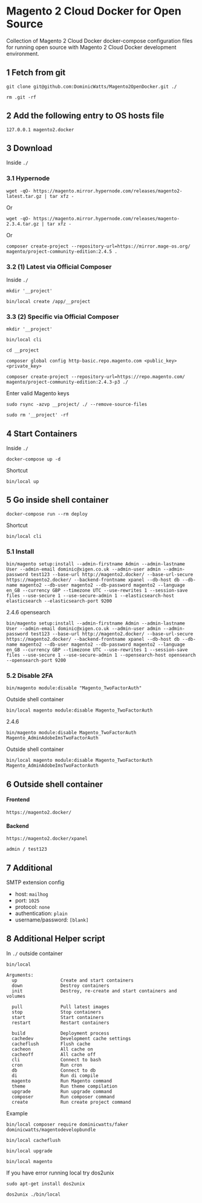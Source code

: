 # Magento 2 Cloud Docker for Open Source

Collection of Magento 2 Cloud Docker docker-compose configuration files for running open source with Magento 2 Cloud Docker development environment.

## 1 Fetch from git

    git clone git@github.com:DominicWatts/Magento2OpenDocker.git ./

    rm .git -rf

## 2 Add the following entry to OS hosts file

    127.0.0.1 magento2.docker

## 3 Download

Inside `./`

### 3.1 Hypernode

    wget -qO- https://magento.mirror.hypernode.com/releases/magento2-latest.tar.gz | tar xfz -

Or

    wget -qO- https://magento.mirror.hypernode.com/releases/magento-2.3.4.tar.gz | tar xfz -
    
Or

    composer create-project --repository-url=https://mirror.mage-os.org/ magento/project-community-edition:2.4.5 .
   
### 3.2 (1) Latest via Official Composer

Inside `./`

    mkdir '__project'
    
    bin/local create /app/__project
    
### 3.3 (2) Specific via Official Composer

    mkdir '__project'
    
    bin/local cli
    
    cd __project

    composer global config http-basic.repo.magento.com <public_key> <private_key>
    
    composer create-project --repository-url=https://repo.magento.com/ magento/project-community-edition:2.4.3-p3 ./
 
Enter valid Magento keys

    sudo rsync -azvp __project/ ./ --remove-source-files
    
    sudo rm '__project' -rf

## 4 Start Containers

Inside `./`

    docker-compose up -d
    
Shortcut

    bin/local up    

## 5 Go inside shell container

    docker-compose run --rm deploy
    
Shortcut

    bin/local cli

### 5.1 Install

    bin/magento setup:install --admin-firstname Admin --admin-lastname User --admin-email dominic@xigen.co.uk --admin-user admin --admin-password test123 --base-url http://magento2.docker/ --base-url-secure https://magento2.docker/ --backend-frontname xpanel --db-host db --db-name magento2 --db-user magento2 --db-password magento2 --language en_GB --currency GBP --timezone UTC --use-rewrites 1 --session-save files --use-secure 1 --use-secure-admin 1 --elasticsearch-host elasticsearch --elasticsearch-port 9200
    
2.4.6 opensearch

    bin/magento setup:install --admin-firstname Admin --admin-lastname User --admin-email dominic@xigen.co.uk --admin-user admin --admin-password test123 --base-url http://magento2.docker/ --base-url-secure https://magento2.docker/ --backend-frontname xpanel --db-host db --db-name magento2 --db-user magento2 --db-password magento2 --language en_GB --currency GBP --timezone UTC --use-rewrites 1 --session-save files --use-secure 1 --use-secure-admin 1 --opensearch-host opensearch --opensearch-port 9200

### 5.2 Disable 2FA

    bin/magento module:disable "Magento_TwoFactorAuth"
    
Outside shell container

    bin/local magento module:disable Magento_TwoFactorAuth
    
2.4.6

    bin/magento module:disable Magento_TwoFactorAuth Magento_AdminAdobeImsTwoFactorAuth
    
Outside shell container

    bin/local magento module:disable Magento_TwoFactorAuth Magento_AdminAdobeImsTwoFactorAuth 

## 6 Outside shell container

#### Frontend

    https://magento2.docker/

#### Backend

    https://magento2.docker/xpanel

    admin / test123

## 7 Additional

SMTP extension config

  - host: `mailhog`
  - port: `1025`
  - protocol: `none`
  - authentication: `plain`
  - username/password: `[blank]`
  
## 8 Additional Helper script

In `./` outside container

    bin/local
   
```   
Arguments:
  up                Create and start containers
  down              Destroy containers
  init              Destroy, re-create and start containers and volumes
  
  pull              Pull latest images
  stop              Stop containers
  start             Start containers
  restart           Restart containers

  build             Deployment process
  cachedev          Development cache settings
  cacheflush        Flush cache
  cacheon           All cache on
  cacheoff          All cache off
  cli               Connect to bash
  cron              Run cron
  db                Connect to db
  di                Run di compile
  magento           Run Magento command
  theme             Run theme compilation
  upgrade           Run upgrade command
  composer          Run composer command
  create            Run create project command
```
Example

    bin/local composer require dominicwatts/faker dominicwatts/magentodevelopbundle
    
    bin/local cacheflush
    
    bin/local upgrade
    
    bin/local magento
    
If you have error running local try dos2unix
 
    sudo apt-get install dos2unix

    dos2unix ./bin/local
